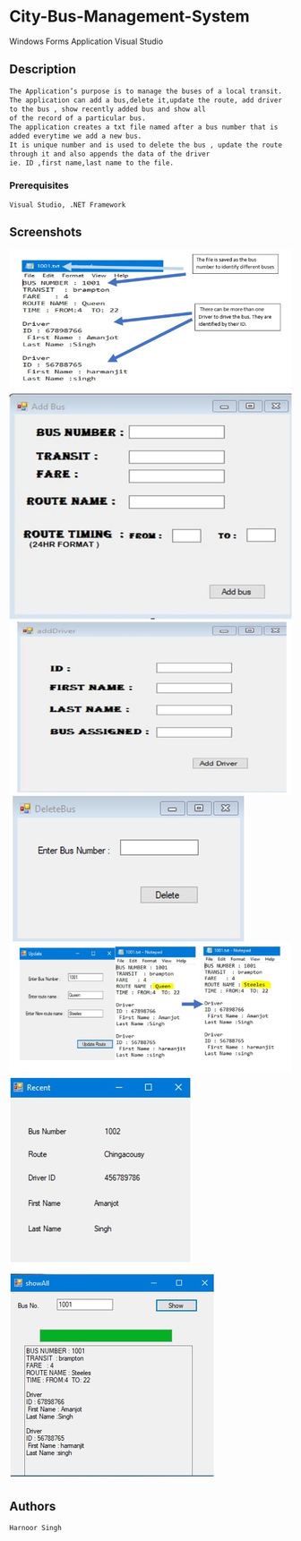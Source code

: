 # City-Bus-Management-System
Windows Forms Application Visual Studio

## Description 
```
The Application’s purpose is to manage the buses of a local transit. 
The application can add a bus,delete it,update the route, add driver to the bus , show recently added bus and show all
of the record of a particular bus.
The application creates a txt file named after a bus number that is added everytime we add a new bus. 
It is unique number and is used to delete the bus , update the route through it and also appends the data of the driver
ie. ID ,first name,last name to the file.
```
### Prerequisites

```
Visual Studio, .NET Framework

```

## Screenshots
![GitHub Logo](/examples/ex1.jpg)
![GitHub Logo](/examples/ex2.jpg)
![GitHub Logo](/examples/ex3.jpg)
![GitHub Logo](/examples/ex4.jpg)
![GitHub Logo](/examples/ex5.jpg)
![GitHub Logo](/examples/ex6.jpg)
![GitHub Logo](/examples/ex7.jpg)

## Authors
```
Harnoor Singh
```
